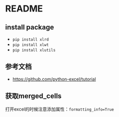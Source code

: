 # README

## install package

* `pip install xlrd`
* `pip install xlwt`
* `pip install xlutils`

## 参考文档

* https://github.com/python-excel/tutorial

## 获取merged_cells

打开excel的时候注意添加属性：`formatting_info=True`